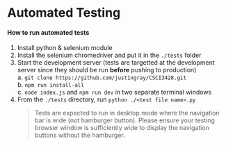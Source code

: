 # Automated Testing

#### How to run automated tests
1. Install python & selenium module
2. Install the selenium chromedriver and put it in the `./tests` folder
3. Start the development server (tests are targetted at the development server since they should be run **before** pushing to production)  
    a. `git clone https://github.com/just1ngray/CSCI3428.git`  
    b. `npm run install-all`  
    c. `node index.js` and `npm run dev` in two separate terminal windows
4. From the `./tests` directory, run `python ./<test file name>.py`  
    > Tests are expected to run in desktop mode where the navigation bar is wide (not hamburger button). Please ensure your testing browser window is sufficiently wide to display the navigation buttons without the hamburger.
